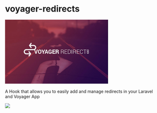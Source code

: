 # voyager-redirects

<p align="left"><a href="https://the-control-group.github.io/voyager/" target="_blank"><img width="340" src="/cover.jpg?raw=true"></a></p>

A Hook that allows you to easily add and manage redirects in your Laravel and Voyager App

<p align="left"><a href="https://the-control-group.github.io/voyager/" target="_blank"><img width="740" src="http://i.imgur.com/PlOA1K5.png"></a></p>
